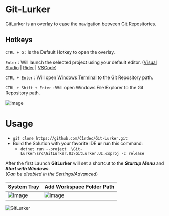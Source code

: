 # Git-Lurker
GitLurker is an overlay to ease the navigation between Git Repositories.

## Hotkeys

`CTRL + G` : Is the Default Hotkey to open the overlay.

`Enter` : Will launch the selected project using your default editor. ([Visual Studio](https://visualstudio.microsoft.com/vs/community/) | [Rider](https://www.jetbrains.com/rider/) | [VSCode](https://code.visualstudio.com/)) 

`CTRL + Enter` : Will open [Windows Terminal](https://www.microsoft.com/en-ca/p/windows-terminal/9n0dx20hk701?activetab=pivot:overviewtab) to the Git Repository path.

`CTRL + Shift + Enter` : Will open Windows File Explorer to the Git Repository path.

![image](https://user-images.githubusercontent.com/5436436/173985733-0d8dc9c6-fbad-4d79-a83d-36d6f746aa85.png)

# Usage
- `git clone https://github.com/C1rdec/Git-Lurker.git`
- Build the Solution with your favorite IDE **or** run this command:
  - `dotnet run --project .\Git-Lurker\src\GitLurker.UI\GitLurker.UI.csproj -c release`

After the first Launch **GitLurker** will set a shortcut to the ***Startup Menu*** and ***Start with Windows***. 
<br/>(*Can be disabled in the Settings/Advanced*)

| System Tray | Add Workspace Folder Path |
| ------------- | ------------- |
| ![image](https://user-images.githubusercontent.com/5436436/159106241-eac5b233-10a4-4dbc-a781-3f1944c08c84.png)  | ![image](https://user-images.githubusercontent.com/5436436/173984452-3dcea779-0c56-429f-bda0-0dec451245ad.png)

![GitLurker](https://user-images.githubusercontent.com/5436436/173988706-939889f4-a76d-42b3-abbe-0ee6a5e45a8b.gif)

